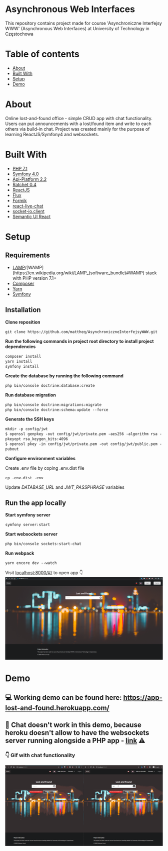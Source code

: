 # Asynchronous Web Interfaces

This repository contains project made for course 'Asynchroniczne Interfejsy WWW' (Asynchronous Web Interfaces)
at University of Technology in Częstochowa

# Table of contents
* [About](#about)
* [Built With](#built-with)
* [Setup](#setup)
* [Demo](#demo)

# About

Online lost-and-found office - simple CRUD app with chat functionality. Users can put announcements with a lost/found item and write to each others via build-in chat. Project was created mainly for the purpose of learning ReactJS/Symfony4 and websockets.


# Built With

* [PHP 7.1](http://php.net/)
* [Symfony 4.0](https://github.com/symfony/symfony)
* [Api-Platform 2.2](https://github.com/api-platform/api-platform)
* [Ratchet 0.4](https://github.com/ratchetphp/Ratchet)
* [ReactJS](https://github.com/facebook/react)
* [Flux](https://github.com/facebook/flux)
* [Formik](https://github.com/jaredpalmer/formik)
* [react-live-chat](https://github.com/kingofthestack/react-chat-window)
* [socket-io.client](https://github.com/socketio/socket.io-client)
* [Semantic UI React](https://github.com/Semantic-Org/Semantic-UI-React)

# Setup
## Requirements
* [LAMP](https://en.wikipedia.org/wiki/LAMP_(software_bundle))/[WAMP](https://en.wikipedia.org/wiki/LAMP_(software_bundle)#WAMP) stack with PHP version 7.1+
* [Composer](https://getcomposer.org/)
* [Yarn](https://yarnpkg.com/getting-started/install)
* [Symfony](https://symfony.com/download)

## Installation
**Clone reposition**
```
git clone https://github.com/mattheq/AsynchroniczneInterfejsyWWW.git
```

**Run the following commands in project root directory to install project dependencies**
```
composer install
yarn install
symfony install
```

**Create the database by running the following command**
```
php bin/console doctrine:database:create
```

**Run database migration**
```
php bin/console doctrine:migrations:migrate
php bin/console doctrine:schema:update --force
```

**Generate the SSH keys**
```
mkdir -p config/jwt
$ openssl genpkey -out config/jwt/private.pem -aes256 -algorithm rsa -pkeyopt rsa_keygen_bits:4096
$ openssl pkey -in config/jwt/private.pem -out config/jwt/public.pem -pubout
```

**Configure environment variables**

Create .env file by coping .env.dist file
```
cp .env.dist .env
```
Update *DATABASE_URL* and *JWT_PASSPHRASE* variables

## Run the app locally
**Start symfony server**
```
symfony server:start
```
**Start websockets server**
```
php bin/console sockets:start-chat
```
**Run webpack**
```
yarn encore dev --watch
```
Visit [localhost:8000/#/](http://localhost:8000/#/) to open app 👇
![Homepage](homepage.png)
# Demo
## 💻 Working demo can be found here: https://app-lost-and-found.herokuapp.com/

## 📢 **Chat doesn't work in this demo, because heroku doesn't allow to have the websockets server running alongside a PHP app - [link](https://help.heroku.com/8R7OO0ZV/can-i-run-a-websockets-server-using-php-on-heroku)** ⚠️

### 👇 Gif with chat functionality
![Chat](chat.gif)
